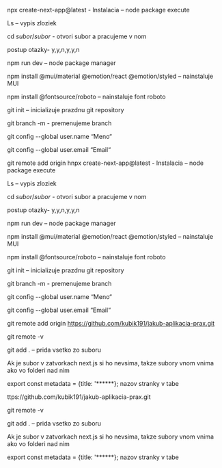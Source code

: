 npx create-next-app@latest - Instalacia – node package execute

Ls – vypis zloziek

cd *subor*/*subor* - otvori subor a pracujeme v nom

postup otazky- y,y,n,y,y,n

npm run dev – node package manager

npm install @mui/material @emotion/react @emotion/styled – nainstaluje MUI

npm install @fontsource/roboto – nainstaluje font roboto

git init – inicializuje prazdnu git repository

git branch -m <name>  - premenujeme branch

git config --global user.name “Meno“ 

git config --global user.email “Email“

git remote add origin hnpx create-next-app@latest - Instalacia – node package execute

Ls – vypis zloziek

cd *subor*/*subor* - otvori subor a pracujeme v nom

postup otazky- y,y,n,y,y,n

npm run dev – node package manager

npm install @mui/material @emotion/react @emotion/styled – nainstaluje MUI

npm install @fontsource/roboto – nainstaluje font roboto

git init – inicializuje prazdnu git repository

git branch -m <name>  - premenujeme branch

git config --global user.name “Meno“ 

git config --global user.email “Email“

git remote add origin https://github.com/kubik191/jakub-aplikacia-prax.git

git remote -v

git add . – prida vsetko zo suboru

Ak je subor v zatvorkach next.js si ho nevsima, takze subory vnom vnima ako vo folderi nad nim	

export const metadata = {title: '******};  nazov stranky v tabe

ttps://github.com/kubik191/jakub-aplikacia-prax.git

git remote -v

git add . – prida vsetko zo suboru

Ak je subor v zatvorkach next.js si ho nevsima, takze subory vnom vnima ako vo folderi nad nim	

export const metadata = {title: '******};  nazov stranky v tabe